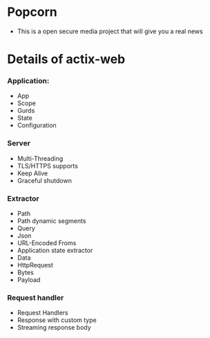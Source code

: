 <!-- @format -->

# Popcorn

- This is a open secure media project that will give you a real news

# Details of actix-web

### Application:

- App
- Scope
- Gurds
- State
- Configuration

### Server

- Multi-Threading
- TLS/HTTPS supports
- Keep Alive
- Graceful shutdown

### Extractor

- Path
- Path dynamic segments
- Query
- Json
- URL-Encoded Froms
- Application state extractor
- Data
- HttpRequest
- Bytes
- Payload

### Request handler

- Request Handlers
- Response with custom type
- Streaming response body
